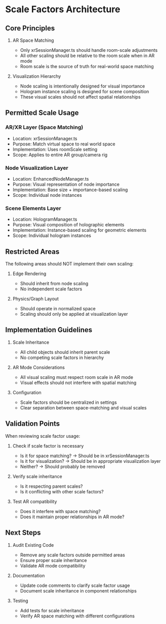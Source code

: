 # Scale Factors Architecture

## Core Principles

1. AR Space Matching
   - Only xrSessionManager.ts should handle room-scale adjustments
   - All other scaling should be relative to the room scale when in AR mode
   - Room scale is the source of truth for real-world space matching

2. Visualization Hierarchy
   - Node scaling is intentionally designed for visual importance
   - Hologram instance scaling is designed for scene composition
   - These visual scales should not affect spatial relationships

## Permitted Scale Usage

### AR/XR Layer (Space Matching)
- Location: xrSessionManager.ts
- Purpose: Match virtual space to real world space
- Implementation: Uses roomScale setting
- Scope: Applies to entire AR group/camera rig

### Node Visualization Layer
- Location: EnhancedNodeManager.ts
- Purpose: Visual representation of node importance
- Implementation: Base size + importance-based scaling
- Scope: Individual node instances

### Scene Elements Layer
- Location: HologramManager.ts
- Purpose: Visual composition of holographic elements
- Implementation: Instance-based scaling for geometric elements
- Scope: Individual hologram instances

## Restricted Areas

The following areas should NOT implement their own scaling:

1. Edge Rendering
   - Should inherit from node scaling
   - No independent scale factors

2. Physics/Graph Layout
   - Should operate in normalized space
   - Scaling should only be applied at visualization layer


## Implementation Guidelines

1. Scale Inheritance
   - All child objects should inherit parent scale
   - No competing scale factors in hierarchy

2. AR Mode Considerations
   - All visual scaling must respect room scale in AR mode
   - Visual effects should not interfere with spatial matching

3. Configuration
   - Scale factors should be centralized in settings
   - Clear separation between space-matching and visual scales

## Validation Points

When reviewing scale factor usage:

1. Check if scale factor is necessary
   - Is it for space matching? → Should be in xrSessionManager.ts
   - Is it for visualization? → Should be in appropriate visualization layer
   - Neither? → Should probably be removed

2. Verify scale inheritance
   - Is it respecting parent scales?
   - Is it conflicting with other scale factors?

3. Test AR compatibility
   - Does it interfere with space matching?
   - Does it maintain proper relationships in AR mode?

## Next Steps

1. Audit Existing Code
   - Remove any scale factors outside permitted areas
   - Ensure proper scale inheritance
   - Validate AR mode compatibility

2. Documentation
   - Update code comments to clarify scale factor usage
   - Document scale inheritance in component relationships

3. Testing
   - Add tests for scale inheritance
   - Verify AR space matching with different configurations